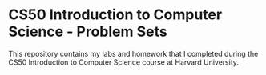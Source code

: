 # CS50 Introduction to Computer Science - Problem Sets
This repository contains my labs and homework that I completed during the CS50 Introduction to Computer Science course at Harvard University.
